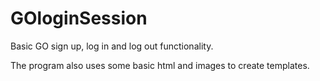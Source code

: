 # GOloginSession

Basic GO sign up, log in and log out functionality.

The program also uses some basic html and images to create templates.
